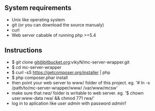 System requirements
-------------------
* Unix like operating system
* git (or you can download the source manualy)
* curl
* Web server cabable of running php >=5.4

Instructions
------------
* $ git clone git@bitbucket.org:vikyN/mc-server-wrapper.git
* $ cd mc-server-wrapper
* $ curl -sS https://getcomposer.org/installer | php
* $ php composer.phar install
* then point your web server to www/ folder of this project. eg. '# ln -s /path/to/mc-server-wrapper/www/ /var/www/mcsw'
* make sure that *rwa/* folder is writable to web server. eg. '$ chown user:www-data rwa/ && chmod 771 rwa/'
* log in to aplication like user *admin* with password *admin1*
